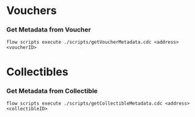 # Vouchers
### Get Metadata from Voucher
```
flow scripts execute ./scripts/getVoucherMetadata.cdc <address> <voucherID>
```

# Collectibles
### Get Metadata from Collectible
```
flow scripts execute ./scripts/getCollectibleMetadata.cdc <address> <collectibleID>
```

